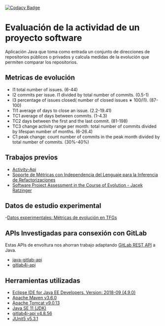 [![Codacy Badge](https://api.codacy.com/project/badge/Grade/971129db859d4c9bb19d5b28b041fc48)](https://www.codacy.com/app/clopezno/comparador-de-metricas-de-evolucion-en-repositorios-software?utm_source=gitlab.com&amp;utm_medium=referral&amp;utm_content=mlb0029/comparador-de-metricas-de-evolucion-en-repositorios-software/&amp;utm_campaign=Badge_Grade)
# Evaluación de la actividad de un proyecto software
Aplicación Java que toma como entrada un conjunto de direcciones de repositorios públicos o privados y calcula  medidas de la evolución que permiten comparar los repositorios.

## Metricas de evolución
 - I1 total number of issues. (6-44)
 - I2  commits  per  issue.  I1  divided  by  total  number  of
commits. (0.5-1)
- I3 percentage of issues closed( number of closed issues ∗ 100/I1). (87-100)
- TI1 average of days to close an issue. (2.2-19.41)
- TC1 average of days between commits. (1-4.3)
- TC2 days between the first and the last commit. (81-198)
- TC3 change activity range per month: total number of
commits divided by lifespan number of months. (6-26.4)
- C1 peak change: count number of commits in the peak
month divided by total number of commits. (30%-40%)

## Trabajos previos
- [Activity-Api](https://github.com/dba0010/Activiti-Api )
- [Soporte de Métricas con Independencia del Lenguaje para la Inferencia de Refactorizaciones](https://www.researchgate.net/profile/Yania_Crespo/publication/221595114_Soporte_de_Metricas_con_Independencia_del_Lenguaje_para_la_Inferencia_de_Refactorizaciones/links/09e4150b5f06425e32000000/Soporte-de-Metricas-con-Independencia-del-Lenguaje-para-la-Inferencia-de-Refactorizaciones.pdf)
- [Software Project Assessment in the Course of Evolution -  Jacek Ratzinger](http://www.inf.usi.ch/jazayeri/docs/Thesis_Jacek_Ratzinger.pdf)

## Datos de estudio experimental
-[Datos experimentales: Métricas de evolución en TFGs](https://github.com/clopezno/clopezno.github.io/blob/master/agile_practices_experiment/DataSet_EvolutionSoftwareMetrics_FYP.csv)

## APIs Investigadas para consexión con GitLab
Estas APIs de envoltura nos ahorran trabajo adaptando [GitLab REST API](https://docs.gitlab.com/ee/api/) a Java.
- [java-gitlab-api](https://github.com/timols/java-gitlab-api)
- [gitlab4j-api](https://github.com/gmessner/gitlab4j-api)

## Herramientas utilizadas
- [Eclipse IDE for Java EE Developers. Version: 2018-09 (4.9.0)](https://www.eclipse.org/)
- [Apache Maven v3.6.0](https://maven.apache.org/)
- [Apache Tomcat v9.0.13](http://tomcat.apache.org/)
- [Java SE 11 (JDK)](https://www.oracle.com/technetwork/java/javase/overview/index.html)
- [gitlab4j-api v4.8.56](https://github.com/gmessner/gitlab4j-api)
- [JUnit5 v5.3.1](https://junit.org/junit5/)